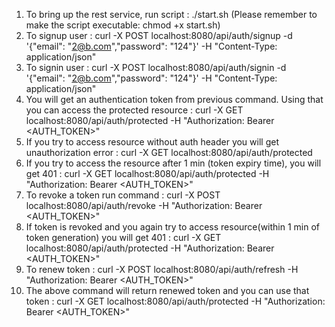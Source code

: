 1. To bring up the rest service, run script : ./start.sh (Please remember to make the script executable: chmod +x start.sh)
2. To signup user : curl -X POST localhost:8080/api/auth/signup -d '{"email": "2@b.com","password": "124"}' -H "Content-Type: application/json"
3. To signin user : curl -X POST localhost:8080/api/auth/signin -d '{"email": "2@b.com","password": "124"}' -H "Content-Type: application/json"
4. You will get an authentication token from previous command. Using that you can access the protected resource : curl -X GET localhost:8080/api/auth/protected -H "Authorization: Bearer <AUTH_TOKEN>"
5. If you try to access resource without auth header you will get unauthorization error : curl -X GET localhost:8080/api/auth/protected  
6. If you try to access the resource after 1 min (token expiry time), you will get 401 : curl -X GET localhost:8080/api/auth/protected -H "Authorization: Bearer <AUTH_TOKEN>"
7. To revoke a token run command : curl -X POST localhost:8080/api/auth/revoke -H "Authorization: Bearer <AUTH_TOKEN>"
8. If token is revoked and you again try to access resource(within 1 min of token generation) you will get 401 : curl -X GET localhost:8080/api/auth/protected -H "Authorization: Bearer <AUTH_TOKEN>"
9. To renew token : curl -X POST localhost:8080/api/auth/refresh -H "Authorization: Bearer <AUTH_TOKEN>"
10. The above command will return renewed token and you can use that token : curl -X GET localhost:8080/api/auth/protected -H "Authorization: Bearer <AUTH_TOKEN>"
